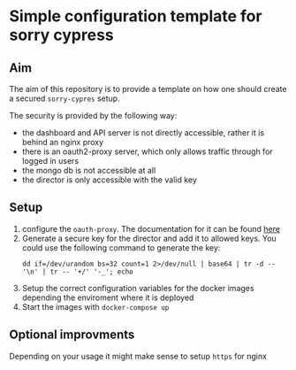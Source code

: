 # Simple configuration template for sorry cypress

## Aim

The aim of this repository is to provide a template on how one should
create a secured `sorry-cypres` setup.

The security is provided by the following way:
 - the dashboard and API server is not directly accessible, rather it is behind an nginx proxy
 - there is an oauth2-proxy server, which only allows traffic through for logged in users
 - the mongo db is not accessible at all
 - the director is only accessible with the valid key

## Setup

 1. configure the `oauth-proxy`. The documentation for it can be found [here](
        https://oauth2-proxy.github.io/oauth2-proxy/docs/configuration/overview
    )
 2. Generate a secure key for the director and add it to allowed keys. You could use the following
    command to generate the key:
    ```
    dd if=/dev/urandom bs=32 count=1 2>/dev/null | base64 | tr -d -- '\n' | tr -- '+/' '-_'; echo
    ```
 3. Setup the correct configuration variables for the docker images depending the enviroment where
    it is deployed
 4. Start the images with `docker-compose up`

## Optional improvments

Depending on your usage it might make sense to setup `https` for nginx
